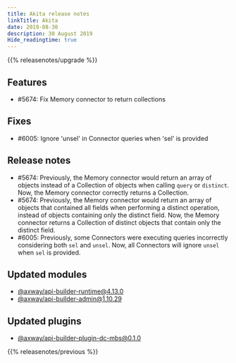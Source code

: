 ```yaml
---
title: Akita release notes
linkTitle: Akita
date: 2019-08-30
description: 30 August 2019
Hide_readingtime: true
---
```


{{% releasenotes/upgrade %}}

## Features

* #5674: Fix Memory connector to return collections

## Fixes

* #6005: Ignore 'unsel' in Connector queries when 'sel' is provided

## Release notes

* #5674: Previously, the Memory connector would return an array of objects instead of a Collection of objects when calling `query` or `distinct`. Now, the Memory connector correctly returns a Collection.
* #5674: Previously, the Memory connector would return an array of objects that contained all fields when performing a distinct operation, instead of objects containing only the distinct field. Now, the Memory connector returns a Collection of distinct objects that contain only the distinct field.
* #6005: Previously, some Connectors were executing queries incorrectly considering both `sel` and `unsel`. Now, all Connectors will ignore `unsel` when `sel` is provided.

## Updated modules

* [@axway/api-builder-runtime@4.13.0](https://www.npmjs.com/package/@axway/api-builder-runtime/v/4.13.0)
* [@axway/api-builder-admin@1.10.29](https://www.npmjs.com/package/@axway/api-builder-admin/v/1.10.29)

## Updated plugins

* [@axway/api-builder-plugin-dc-mbs@0.1.0](https://www.npmjs.com/package/@axway/api-builder-plugin-dc-mbs/v/0.1.0)

{{% releasenotes/previous %}}
